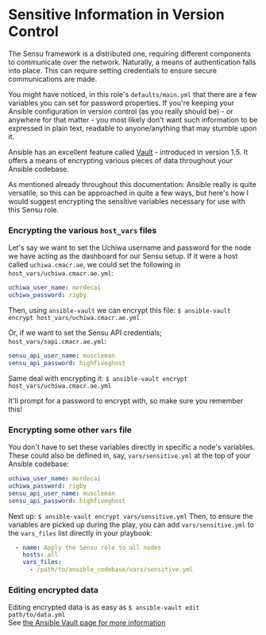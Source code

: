 # Sensitive Information in Version Control
The Sensu framework is a distributed one, requiring different components to communicate over the network.
Naturally, a means of authentication falls into place. This can require setting credentials to ensure secure communications are made.

You might have noticed, in this role's `defaults/main.yml` that there are a few variables you can set for password properties.
If you're keeping your Ansible configuration in version control (as you really should be) - or anywhere for that matter - you most likely don't want such information to be expressed in plain text, readable to anyone/anything that may stumble upon it.

Ansible has an excellent feature called [Vault](http://docs.ansible.com/playbooks_vault.html) - introduced in version 1.5.
It offers a means of encrypting various pieces of data throughout your Ansible codebase.

As mentioned already throughout this documentation: Ansible really is quite versatile, so this can be approached in quite a few ways, but here's how I would suggest encrypting the sensitive variables necessary for use with this Sensu role.

### Encrypting the various `host_vars` files
Let's say we want to set the Uchiwa username and password for the node we have acting as the dashboard for our Sensu setup.
If it were a host called `uchiwa.cmacr.ae`, we could set the following in `host_vars/uchiwa.cmacr.ae.yml`:
``` yaml
uchiwa_user_name: mordecai
uchiwa_password: rigby
```
Then, using `ansible-vault` we can encrypt this file: `$ ansible-vault encrypt host_vars/uchiwa.cmacr.ae.yml`

Or, if we want to set the Sensu API credentials; `host_vars/sapi.cmacr.ae.yml`:
``` yaml
sensu_api_user_name: muscleman
sensu_api_password: highfiveghost
```
Same deal with encrypting it: `$ ansible-vault encrypt host_vars/uchiwa.cmacr.ae.yml`

It'll prompt for a password to encrypt with, so make sure you remember this!

### Encrypting some other `vars` file
You don't have to set these variables directly in specific a node's variables.
These could also be defined in, say, `vars/sensitive.yml` at the top of your Ansible codebase:

``` yaml
uchiwa_user_name: mordecai
uchiwa_password: rigby
sensu_api_user_name: muscleman
sensu_api_password: highfiveghost
```
Next up: `$ ansible-vault encrypt vars/sensitive.yml`
Then, to ensure the variables are picked up during the play, you can add `vars/sensitive.yml` to the `vars_files` list directly in your playbook:
``` yaml
  - name: Apply the Sensu role to all nodes
    hosts: all
    vars_files:
      - /path/to/ansible_codebase/vars/sensitive.yml
```

### Editing encrypted data
Editing encrypted data is as easy as `$ ansible-vault edit path/to/data.yml`  
See [the Ansible Vault page for more information](http://docs.ansible.com/playbooks_vault.html)
